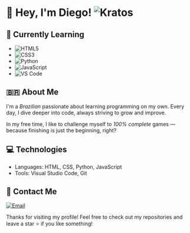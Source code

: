 # 👋 Hey, I'm Diego! ![Kratos](https://upload.wikimedia.org/wikipedia/en/a/a7/Kratos_PS4.png)

## 🌱 Currently Learning
- ![HTML5](https://img.shields.io/badge/-HTML5-E34F26?style=flat-square&logo=html5&logoColor=white)
- ![CSS3](https://img.shields.io/badge/-CSS3-1572B6?style=flat-square&logo=css3&logoColor=white)
- ![Python](https://img.shields.io/badge/-Python-3776AB?style=flat-square&logo=python&logoColor=white)
- ![JavaScript](https://img.shields.io/badge/-JavaScript-F7DF1E?style=flat-square&logo=javascript&logoColor=black)
- ![VS Code](https://img.shields.io/badge/-VS%20Code-007ACC?style=flat-square&logo=visual-studio-code&logoColor=white)

## 🇧🇷 About Me
I'm a *Brazilian* passionate about learning programming on my own. Every day, I dive deeper into code, always striving to grow and improve.

In my free time, I like to challenge myself to *100% complete* games — because finishing is just the beginning, right?

## 💻 Technologies
- Languages: HTML, CSS, Python, JavaScript
- Tools: Visual Studio Code, Git

## 📧 Contact Me
[![Email](https://img.shields.io/badge/Email-black?style=flat-square&logo=gmail&logoColor=white)](mailto:diegodfro76@gmail.com)

Thanks for visiting my profile! Feel free to check out my repositories and leave a star ⭐ if you like something!
